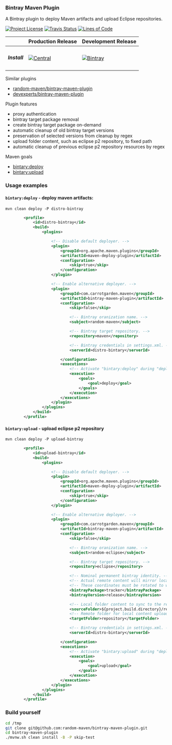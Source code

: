 
### Bintray Maven Plugin

A Bintray plugin to deploy Maven artifacts and upload Eclipse repositories. 

[![Project License][licence_icon]][licence_link]
[![Travis Status][travis_icon]][travis_link]
[![Lines of Code][tokei_basic_icon]][tokei_basic_link]

|         | Production Release | Development Release |
|---------|--------------------|---------------------|
| <h5>Install</h5> | [![Central][central_icon]][central_link] | [![Bintray][bintray_icon]][bintray_link] | 

Similar plugins
* [random-maven/bintray-maven-plugin](https://github.com/random-maven/bintray-maven-plugin)
* [devexperts/bintray-maven-plugin](https://github.com/Devexperts/bintray-maven-plugin)

Plugin features
* proxy authentication
* bintray target package removal
* create bintray target package on-demand
* automatic cleanup of old bintray target versions
* preservation of selected versions from cleanup by regex
* upload folder content, such as eclipse p2 repository, to fixed path
* automatic cleanup of previous eclipse p2 repository resources by regex

Maven goals
* [bintary:deploy](https://random-maven.github.io/bintray-maven-plugin/deploy-mojo.html)
* [bintary:upload](https://random-maven.github.io/bintray-maven-plugin/upload-mojo.html)

### Usage examples

#### `bintary:deploy` - deploy maven artifacts:

```
mvn clean deploy -P distro-bintray
```

```xml
        <profile>
            <id>distro-bintray</id>
            <build>
                <plugins>

                    <!-- Disable default deployer. -->
                    <plugin>
                        <groupId>org.apache.maven.plugins</groupId>
                        <artifactId>maven-deploy-plugin</artifactId>
                        <configuration>
                            <skip>true</skip>
                        </configuration>
                    </plugin>

                    <!-- Enable alternative deployer. -->
                    <plugin>
                        <groupId>com.carrotgarden.maven</groupId>
                        <artifactId>bintray-maven-plugin</artifactId>
                        <configuration>
                            <skip>false</skip>

                            <!-- Bintray oranization name. -->
                            <subject>random-maven</subject>

                            <!-- Bintray target repository. -->
                            <repository>maven</repository>

                            <!-- Bintray credentials in settings.xml. -->
                            <serverId>distro-bintary</serverId>

                        </configuration>
                        <executions>
                            <!-- Activate "bintary:deploy" during "deploy" -->
                            <execution>
                                <goals>
                                    <goal>deploy</goal>
                                </goals>
                            </execution>
                        </executions>
                    </plugin>
                </plugins>
            </build>
        </profile>
```

#### `bintary:upload` - upload eclipse p2 repository

```
mvn clean deploy -P upload-bintray
```

```xml
        <profile>
            <id>upload-bintray</id>
            <build>
                <plugins>

                    <!-- Disable default deployer. -->
                    <plugin>
                        <groupId>org.apache.maven.plugins</groupId>
                        <artifactId>maven-deploy-plugin</artifactId>
                        <configuration>
                            <skip>true</skip>
                        </configuration>
                    </plugin>

                    <!-- Enable alternative deployer. -->
                    <plugin>
                        <groupId>com.carrotgarden.maven</groupId>
                        <artifactId>bintray-maven-plugin</artifactId>
                        <configuration>
                            <skip>false</skip>

                            <!-- Bintray oranization name. -->
                            <subject>random-eclipse</subject>

                            <!-- Bintray target repository. -->
                            <repository>eclipse</repository>

                            <!-- Nominal permanent bintray identity. -->
                            <!-- Actual remote content will mirror local dir. -->
                            <!-- These coordinates must be rotated to work around bintray policy. -->
                            <bintrayPackage>tracker</bintrayPackage>
                            <bintrayVersion>release</bintrayVersion>

                            <!-- Local folder content to sync to the remote repo. -->
                            <sourceFolder>${project.build.directory}/repository</sourceFolder>
                            <!-- Remote folder for local content upload, relative path. -->
                            <targetFolder>repository</targetFolder>

                            <!-- Bintray credentials in settings.xml. -->
                            <serverId>distro-bintary</serverId>

                        </configuration>
                        <executions>
                            <!-- Activate "bintary:upload" during "deploy" -->
                            <execution>
                                <goals>
                                    <goal>upload</goal>
                                </goals>
                            </execution>
                        </executions>
                    </plugin>
                </plugins>
            </build>
        </profile>
```

### Build yourself

```bash
cd /tmp
git clone git@github.com:random-maven/bintray-maven-plugin.git
cd bintray-maven-plugin
./mvnw.sh clean install -B -P skip-test
```

[licence_icon]: https://img.shields.io/github/license/random-maven/bintray-maven-plugin.svg?label=License
[licence_link]: http://www.apache.org/licenses/

[travis_icon]: https://travis-ci.org/random-maven/bintray-maven-plugin.svg
[travis_link]: https://travis-ci.org/random-maven/bintray-maven-plugin/builds

[tokei_basic_icon]: https://tokei.rs/b1/github/random-maven/bintray-maven-plugin
[tokei_basic_link]: https://github.com/random-maven/bintray-maven-plugin 

[central_icon]: https://maven-badges.herokuapp.com/maven-central/com.carrotgarden.maven/bintray-maven-plugin/badge.svg?style=plastic
[central_link]: https://maven-badges.herokuapp.com/maven-central/com.carrotgarden.maven/bintray-maven-plugin

[bintray_icon]: https://api.bintray.com/packages/random-maven/maven/bintray-maven-plugin/images/download.svg
[bintray_link]: https://bintray.com/random-maven/maven/bintray-maven-plugin/_latestVersion
